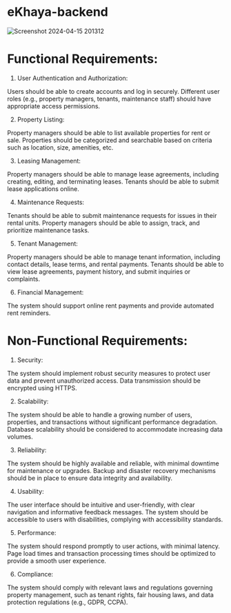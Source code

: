 # eKhaya-backend


![Screenshot 2024-04-15 201312](https://github.com/Philippa29/eKhaya-backend/assets/68788485/ee9b41d6-df5b-4dbe-b30a-68fe5623907a)


# Functional Requirements:

1. User Authentication and Authorization:

Users should be able to create accounts and log in securely.
Different user roles (e.g., property managers, tenants, maintenance staff) should have appropriate access permissions.

2. Property Listing:

Property managers should be able to list available properties for rent or sale.
Properties should be categorized and searchable based on criteria such as location, size, amenities, etc.

3. Leasing Management:

Property managers should be able to manage lease agreements, including creating, editing, and terminating leases.
Tenants should be able to submit lease applications online.

4. Maintenance Requests:

Tenants should be able to submit maintenance requests for issues in their rental units.
Property managers should be able to assign, track, and prioritize maintenance tasks.

5. Tenant Management:

Property managers should be able to manage tenant information, including contact details, lease terms, and rental payments.
Tenants should be able to view lease agreements, payment history, and submit inquiries or complaints.

6. Financial Management:

The system should support online rent payments and provide automated rent reminders.

# Non-Functional Requirements:

1. Security:

The system should implement robust security measures to protect user data and prevent unauthorized access.
Data transmission should be encrypted using HTTPS.

2. Scalability:

The system should be able to handle a growing number of users, properties, and transactions without significant performance degradation.
Database scalability should be considered to accommodate increasing data volumes.

3. Reliability:

The system should be highly available and reliable, with minimal downtime for maintenance or upgrades.
Backup and disaster recovery mechanisms should be in place to ensure data integrity and availability.

4. Usability:

The user interface should be intuitive and user-friendly, with clear navigation and informative feedback messages.
The system should be accessible to users with disabilities, complying with accessibility standards.

5. Performance:

The system should respond promptly to user actions, with minimal latency.
Page load times and transaction processing times should be optimized to provide a smooth user experience.

6. Compliance:

The system should comply with relevant laws and regulations governing property management, such as tenant rights, fair housing laws, and data protection regulations (e.g., GDPR, CCPA).
